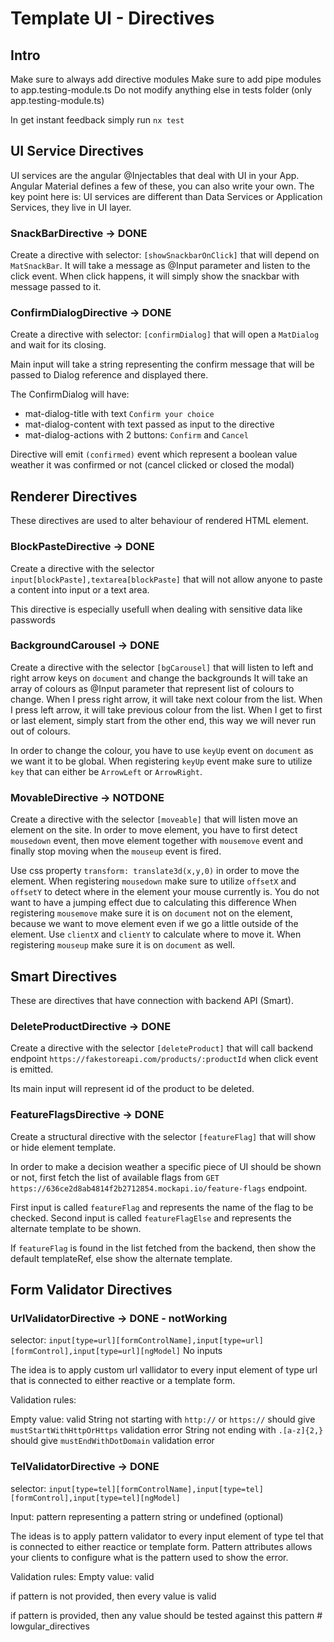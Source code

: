 # Template UI - Directives

## Intro

Make sure to always add directive modules
Make sure to add pipe modules to app.testing-module.ts
Do not modify anything else in tests folder (only app.testing-module.ts)

In get instant feedback simply run `nx test`

## UI Service Directives

UI services are the angular @Injectables that deal with UI in your App. Angular Material defines a few of these, you can also write your own.
The key point here is: UI services are different than Data Services or Application Services, they live in UI layer.

### SnackBarDirective -> DONE

Create a directive with selector: `[showSnackbarOnClick]` that will depend on `MatSnackBar`.
It will take a message as @Input parameter and listen to the click event.
When click happens, it will simply show the snackbar with message passed to it.

### ConfirmDialogDirective -> DONE

Create a directive with selector: `[confirmDialog]` that will open a `MatDialog` and wait for its closing.

Main input will take a string representing the confirm message that will be passed to Dialog reference and displayed there.

The ConfirmDialog will have:

- mat-dialog-title with text `Confirm your choice`
- mat-dialog-content with text passed as input to the directive
- mat-dialog-actions with 2 buttons: `Confirm` and `Cancel`

Directive will emit `(confirmed)` event which represent a boolean value weather it was confirmed or not (cancel clicked or closed the modal)

## Renderer Directives

These directives are used to alter behaviour of rendered HTML element.

### BlockPasteDirective -> DONE 

Create a directive with the selector `input[blockPaste],textarea[blockPaste]` that will not allow anyone to paste a content into input or a text area.

This directive is especially usefull when dealing with sensitive data like passwords

### BackgroundCarousel -> DONE

Create a directive with the selector `[bgCarousel]` that will listen to left and right arrow keys on `document` and change the backgrounds
It will take an array of colours as @Input parameter that represent list of colours to change.
When I press right arrow, it will take next colour from the list.
When I press left arrow, it will take previous colour from the list.
When I get to first or last element, simply start from the other end, this way we will never run out of colours.

In order to change the colour, you have to use `keyUp` event on `document` as we want it to be global.
When registering `keyUp` event make sure to utilize `key` that can either be `ArrowLeft` or `ArrowRight`.

### MovableDirective -> NOTDONE

Create a directive with the selector `[moveable]` that will listen move an element on the site.
In order to move element, you have to first detect `mousedown` event, then move element together with `mousemove` event and finally stop moving when the `mouseup` event is fired.

Use css property `transform: translate3d(x,y,0)` in order to move the element.
When registering `mousedown` make sure to utilize `offsetX` and `offsetY` to detect where in the element your mouse currently is. You do not want to have a jumping effect due to calculating this difference
When registering `mousemove` make sure it is on `document` not on the element, because we want to move element even if we go a little outside of the element. Use `clientX` and `clientY` to calculate where to move it.
When registering `mouseup` make sure it is on `document` as well.

## Smart Directives

These are directives that have connection with backend API (Smart).

### DeleteProductDirective -> DONE

Create a directive with the selector `[deleteProduct]` that will call backend endpoint `https://fakestoreapi.com/products/:productId` when click event is emitted.

Its main input will represent id of the product to be deleted.

### FeatureFlagsDirective -> DONE

Create a structural directive with the selector `[featureFlag]` that will show or hide element template.

In order to make a decision weather a specific piece of UI should be shown or not, first fetch the list of available flags from `GET https://636ce2d8ab4814f2b2712854.mockapi.io/feature-flags` endpoint.

First input is called `featureFlag` and represents the name of the flag to be checked.
Second input is called `featureFlagElse` and represents the alternate template to be shown.

If `featureFlag` is found in the list fetched from the backend, then show the default templateRef, else show the alternate template.

## Form Validator Directives

### UrlValidatorDirective -> DONE - notWorking

selector: `input[type=url][formControlName],input[type=url][formControl],input[type=url][ngModel]`
No inputs

The idea is to apply custom url vallidator to every input element of type url that is connected to either reactive or a template form.

Validation rules:

Empty value: valid
String not starting with `http://` or `https://` should give `mustStartWithHttpOrHttps` validation error
String not ending with `.[a-z]{2,}` should give `mustEndWithDotDomain` validation error

### TelValidatorDirective -> DONE

selector: `input[type=tel][formControlName],input[type=tel][formControl],input[type=tel][ngModel]`

Input: pattern representing a pattern string or undefined (optional)

The ideas is to apply pattern validator to every input element of type tel that is connected to either reactice or template form.
Pattern attributes allows your clients to configure what is the pattern used to show the error.

Validation rules:
Empty value: valid

if pattern is not provided, then every value is valid

if pattern is provided, then any value should be tested against this pattern
#   l o w g u l a r _ d i r e c t i v e s 
 
 